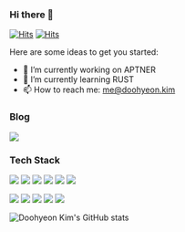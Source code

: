 ### Hi there 👋

[![Hits](https://hits.seeyoufarm.com/api/count/incr/badge.svg?url=https%3A%2F%2Fgithub.com%2FDoohyeon-Kim&count_bg=%2379C83D&title_bg=%23555555&icon=github.svg&icon_color=%23E7E7E7&title=hits&edge_flat=false)](https://hits.seeyoufarm.com) [![Hits](https://hits.seeyoufarm.com/api/count/incr/badge.svg?url=https%3A%2F%2Fmedium.com%2F%40doohyeon.kim&count_bg=%2379C83D&title_bg=%23555555&icon=medium.svg&icon_color=%23E7E7E7&title=hits&edge_flat=false)](https://hits.seeyoufarm.com)






Here are some ideas to get you started:

- 🔭 I’m currently working on APTNER
- 🌱 I’m currently learning RUST
- 📫 How to reach me: me@doohyeon.kim

<!--
**Doohyeon-Kim/Doohyeon-Kim** is a ✨ _special_ ✨ repository because its `README.md` (this file) appears on your GitHub profile.
- 💬 Ask me about Flutter
- 👯 I’m looking to collaborate on ...
- 🤔 I’m looking for help with ...
- 😄 Pronouns: ...
- ⚡ Fun fact: ...
-->

### Blog
<a href="https://medium.com/@doohyeon.kim"><img src="https://img.shields.io/badge/Blog-000000?style=flat-square&logo=Medium&logoColor=white"/></a> 


### Tech Stack

<img src="https://img.shields.io/badge/Dart-0175C2?style=flat-square&logo=Dart&logoColor=FFFFFF"/> <img src="https://img.shields.io/badge/Flutter-02569B?style=flat-square&logo=Flutter&logoColor=FFFFFF"/>  <img src="https://img.shields.io/badge/TypeScript-3178C6?style=flat-square&logo=TypeScript&logoColor=000000"/> <img src="https://img.shields.io/badge/NestJS-E0234E?style=flat-square&logo=NestJS&logoColor=FFFFFF"/> <img src="https://img.shields.io/badge/AWS-232F3E?style=flat-square&logo=Amazon-AWS&logoColor=FFFFFF"/> <img src="https://img.shields.io/badge/Rust-000000?style=flat-square&logo=Rust&logoColor=FFFFFF"/> 

<img src="https://img.shields.io/badge/Linux-FCC624?style=flat-square&logo=Linux&logoColor=000000"/> <img src="https://img.shields.io/badge/Firebase-FFCA28?style=flat-square&logo=Firebase&logoColor=FFFFFF"/> <img src="https://img.shields.io/badge/-A8B9CC?style=flat-square&logo=C&logoColor=FFFFFF"/> <img src="https://img.shields.io/badge/C++-00599C?style=flat-square&logo=C++&logoColor=FFFFFF"/> <img src="https://img.shields.io/badge/ROS-22314E?style=flat-square&logo=ROS&logoColor=FFFFFF"/>






![Doohyeon Kim's GitHub stats](https://github-readme-stats.vercel.app/api?username=Doohyeon-Kim&show_icons=true&theme=midnight-purple)
